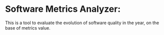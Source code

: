 # Software Metrics Analyzer:
This is a tool to evaluate the evolution of software quality in the year, on the base of metrics value.
